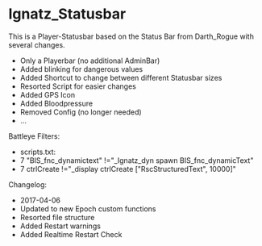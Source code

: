 # Ignatz_Statusbar
This is a Player-Statusbar based on the Status Bar from Darth_Rogue with several changes.
- Only a Playerbar (no additional AdminBar)
- Added blinking for dangerous values
- Added Shortcut to change between different Statusbar sizes
- Resorted Script for easier changes
- Added GPS Icon
- Added Bloodpressure
- Removed Config (no longer needed)
- ...

Battleye Filters:
- scripts.txt:
 - 7 "BIS_fnc_dynamictext" !="_Ignatz_dyn spawn BIS_fnc_dynamicText"
 - 7 ctrlCreate !="_display ctrlCreate [\"RscStructuredText\", 10000]"

Changelog:
- 2017-04-06
 - Updated to new Epoch custom functions
 - Resorted file structure
 - Added Restart warnings
 - Added Realtime Restart Check
